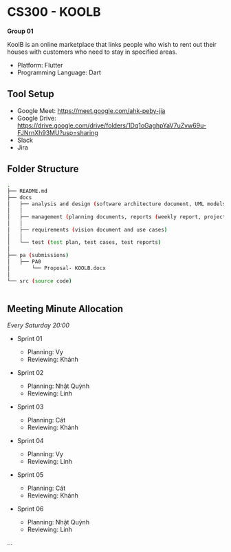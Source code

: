 # CS300 - KOOLB
__Group 01__

KoolB is an online marketplace that links people who wish to rent out their houses with customers who need to stay in specified areas.

- Platform: Flutter 
- Programming Language: Dart

## Tool Setup ##
- Google Meet: https://meet.google.com/ahk-peby-jia
- Google Drive: https://drive.google.com/drive/folders/1Dq1oGaghpYaV7uZvw69u-FJNrnXh93MU?usp=sharing
- Slack
- Jira
## Folder Structure ##
```bash
.
├── README.md
├── docs
│   ├── analysis and design (software architecture document, UML models, UI design)
│   │  
│   ├── management (planning documents, reports (weekly report, project status report, etc.)
│   │  
│   ├── requirements (vision document and use cases)
│   │  
│   └── test (test plan, test cases, test reports)
│      
├── pa (submissions)
│   ├── PA0
│       └── Proposal- KOOLB.docx
│   
└── src (source code)
    
```
## Meeting Minute Allocation ## 
*Every Saturday 20:00*
- Sprint 01
  - Planning: Vy
  - Reviewing: Khánh

- Sprint 02
  - Planning: Nhật Quỳnh
  - Reviewing: Linh

- Sprint 03
  - Planning: Cát
  - Reviewing: Khánh

- Sprint 04
  - Planning: Vy
  - Reviewing: Linh

- Sprint 05 
  - Planning: Cát
  - Reviewing: Khánh

- Sprint 06
  - Planning: Nhật Quỳnh
  - Reviewing: Linh

...

